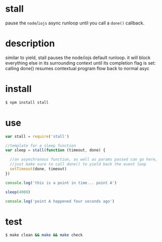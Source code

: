 # stall
pause the `node`/`iojs` async runloop until you call a `done()` callback.

# description
similar to yield, stall pauses the node/iojs default runloop. it will block everything else in its surrounding context until its completion flag is set: calling done() resumes contextual program flow back to normal asyc

# install

```bash
$ npm install stall
```

# use
```js
var stall = require('stall')

//template for a sleep function
var sleep = stall(function (timeout, done) {

  //an asynchronous function, as well as params passed can go here,
  //just make sure to call done() to yield back the event loop  
  setTimeout(done, timeout)
})

console.log('this is a point in time... point A')

sleep(4000)

console.log('point A happened four seconds ago')

```

# test
```bash
$ make clean && make && make check
```
